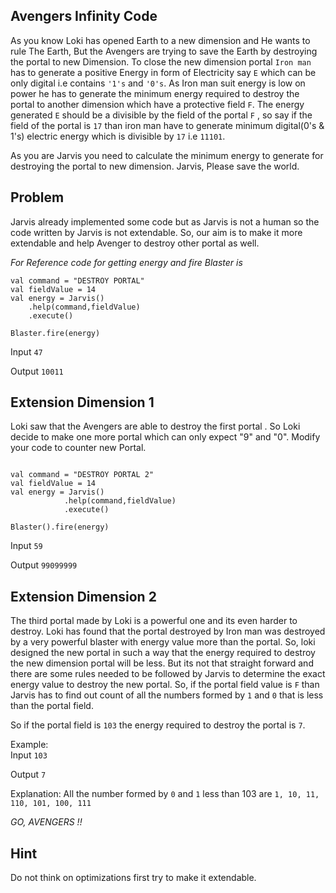 Avengers Infinity Code
-----------------------------------------------------

As you know Loki has opened Earth to a new dimension and He wants to rule The Earth, But the Avengers are trying to save the Earth by destroying the portal to new Dimension.
To close the new dimension portal `Iron man` has to generate a positive Energy in form of Electricity say `E` which can be only digital i.e contains `'1's` and `'0's`.
As Iron man suit energy is low on power he has to generate the minimum energy required to destroy the portal to another dimension which have a protective field `F`.
The energy generated `E` should be a divisible by the field of the portal `F` , so say if the field of the portal is `17` than iron man have to
generate minimum digital(0's & 1's) electric energy which is divisible by `17` i.e `11101`.

As you are Jarvis you need to calculate the minimum energy to generate for destroying the portal to new dimension.
Jarvis, Please save the world.

Problem
-----------------------------------------
Jarvis already implemented some code but as Jarvis is not a human so the code written by Jarvis is not extendable.
So, our aim is to make it more extendable and help Avenger to destroy other portal as well.   

*For Reference code for getting energy and fire Blaster is* 
```
val command = "DESTROY PORTAL"
val fieldValue = 14
val energy = Jarvis()
    .help(command,fieldValue)
    .execute()

Blaster.fire(energy)
```

Input
`47`

Output
`10011`

Extension Dimension 1
-----------------------------------------

Loki saw that the Avengers are able to destroy the first portal . So Loki decide to make one more portal which can only expect "9" and "0".
Modify your code to counter new Portal.

```

val command = "DESTROY PORTAL 2"
val fieldValue = 14
val energy = Jarvis()
            .help(command,fieldValue)
            .execute()

Blaster().fire(energy)

```

Input `59`

Output `99099999`

Extension Dimension 2
------------------------------------------
The third portal made by Loki is a powerful one and its even harder to destroy. Loki has found that the
portal destroyed by Iron man was destroyed by a very powerful blaster with energy value more than the portal. So, loki designed the
new portal in such a way that the energy required to destroy the new dimension portal will be less. 
But its not that straight forward and there are some rules needed to be followed by Jarvis to determine the exact energy value to destroy the new portal.
So, if the portal field value is `F` than Jarvis has to find out count of all the numbers formed by `1` and `0` that is less
than the portal field.

So if the portal field is `103` the energy required to destroy the portal is `7`.

Example:  
Input `103`

Output `7`

Explanation:
All the number formed by `0` and `1` less than 103 are
`1, 10, 11, 110, 101, 100, 111`


*GO, AVENGERS !!* 

Hint
------------------------------------------
Do not think on optimizations first try to make it extendable.  
  

